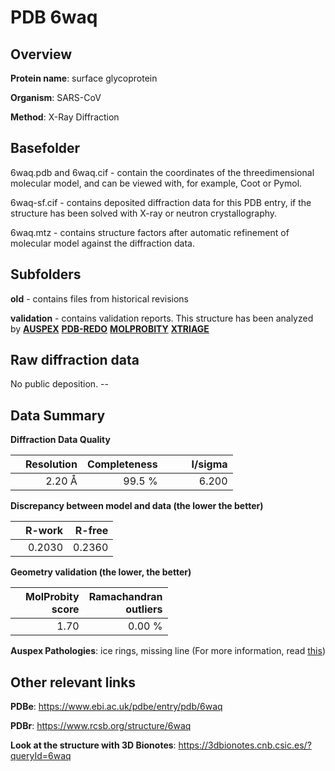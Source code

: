 # PDB 6waq

## Overview

**Protein name**: surface glycoprotein

**Organism**: SARS-CoV

**Method**: X-Ray Diffraction

## Basefolder

6waq.pdb and 6waq.cif - contain the coordinates of the threedimensional molecular model, and can be viewed with, for example, Coot or Pymol.

6waq-sf.cif - contains deposited diffraction data for this PDB entry, if the structure has been solved with X-ray or neutron crystallography.

6waq.mtz - contains structure factors after automatic refinement of molecular model against the diffraction data.

## Subfolders



**old** - contains files from historical revisions

**validation** - contains validation reports. This structure has been analyzed by [**AUSPEX**](https://github.com/thorn-lab/coronavirus_structural_task_force/tree/master/pdb/surface_glycoprotein/SARS-CoV/6waq/validation/auspex) [**PDB-REDO**](https://github.com/thorn-lab/coronavirus_structural_task_force/tree/master/pdb/surface_glycoprotein/SARS-CoV/6waq/validation/pdb-redo) [**MOLPROBITY**](https://github.com/thorn-lab/coronavirus_structural_task_force/tree/master/pdb/surface_glycoprotein/SARS-CoV/6waq/validation/molprobity) [**XTRIAGE**](https://github.com/thorn-lab/coronavirus_structural_task_force/blob/master/pdb/surface_glycoprotein/SARS-CoV/6waq/validation/Xtriage_output.log) 

## Raw diffraction data

No public deposition. --<br> 

## Data Summary
**Diffraction Data Quality**

|   | Resolution | Completeness| I/sigma |
|---|-------------:|----------------:|--------------:|
|   |2.20 Å|99.5  %|<img width=50/>6.200|

**Discrepancy between model and data (the lower the better)**

|   | **R-work**| **R-free**   
|---|-------------:|----------------:|           
||  0.2030|  0.2360|

**Geometry validation (the lower, the better)**

|   |**MolProbity<br>score**| **Ramachandran<br>outliers** 
|---|-------------:|----------------:|
||  1.70|  0.00 %|

**Auspex Pathologies**: ice rings, missing line (For more information, read [this](https://github.com/thorn-lab/coronavirus_structural_task_force/blob/master/pdb/surface_glycoprotein/SARS-CoV/6waq/validation/auspex/6waq_auspex_comments.txt))

 



## Other relevant links 
**PDBe**:  https://www.ebi.ac.uk/pdbe/entry/pdb/6waq
 
**PDBr**: https://www.rcsb.org/structure/6waq 

**Look at the structure with 3D Bionotes**: https://3dbionotes.cnb.csic.es/?queryId=6waq

